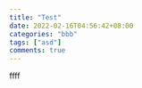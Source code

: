 ```yaml
---
title: "Test"
date: 2022-02-16T04:56:42+08:00
categories: "bbb" 
tags: ["asd"]
comments: true
---
```


ffff
